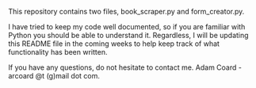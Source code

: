 This repository contains two files, book_scraper.py and form_creator.py.  

I have tried to keep my code well documented, so if you are familiar with Python you should be able to understand it.  Regardless, I will be updating this README file in the coming weeks to help keep track of what functionality has been written.

If you have any questions, do not hesitate to contact me.
Adam Coard - arcoard @t (g)mail dot com.  